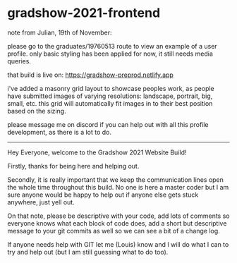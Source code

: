 # gradshow-2021-frontend

note from Julian, 19th of November:

please go to the graduates/19760513 route to view an example of a user profile. 
only basic styling has been applied for now, it still needs media queries. 

that build is live on: https://gradshow-preprod.netlify.app

i've added a masonry grid layout to showcase peoples work, as people have submitted images of varying resolutions:
landscape, portrait, big, small, etc. this grid will automatically fit images in to their best position based on the sizing.

please message me on discord if you can help out with all this profile development, as there is a lot to do.



-----------------------------------------------


Hey Everyone, welcome to the Gradshow 2021 Website Build! 

Firstly, thanks for being here and helping out. 

Secondly, it is really important that we keep the communication lines open the whole time throughout this build. 
No one is here a master coder but I am sure anyone would be happy to help out if anyone else gets stuck anywhere, just yell out.

On that note, please be descriptive with your code, add lots of comments so everyone knows what each block of code does, 
add a short but descriptive message to your git commits as well so we can see a bit of a change log. 

If anyone needs help with GIT let me (Louis) know and I will do what I can to try and help out (but I am still guessing what to do too).
